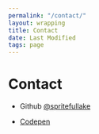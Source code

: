 ```yaml
---
permalink: "/contact/"
layout: wrapping
title: Contact
date: Last Modified
tags: page
---
```

# Contact
* Github [@spritefullake](https://github.com/spritefullake)

* [Codepen](https://codepen.io/spritefullake)
